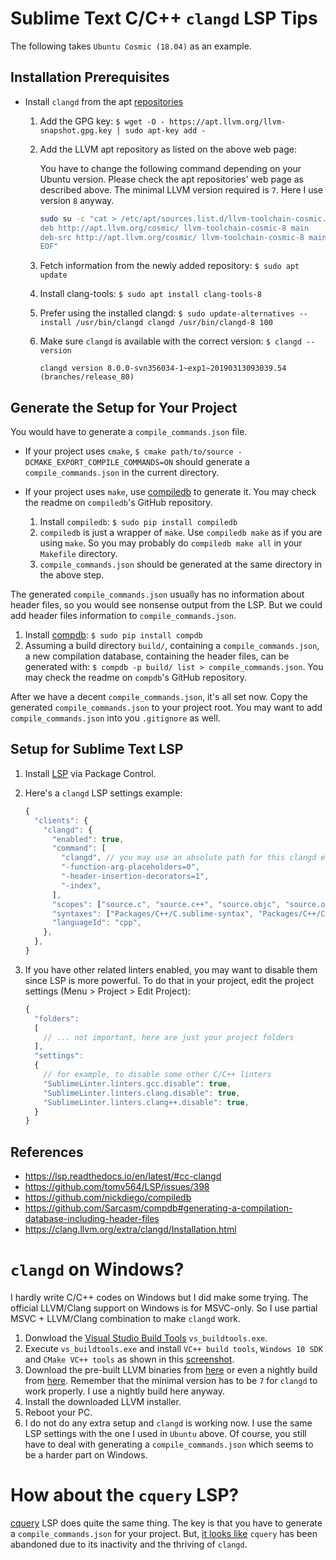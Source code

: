 # Sublime Text C/C++ `clangd` LSP Tips

The following takes `Ubuntu Cosmic (18.04)` as an example.


## Installation Prerequisites

- Install `clangd` from the apt [repositories](https://apt.llvm.org/)

  1. Add the GPG key: `$ wget -O - https://apt.llvm.org/llvm-snapshot.gpg.key | sudo apt-key add -`
  1. Add the LLVM apt repository as listed on the above web page:
  
     You have to change the following command depending on your Ubuntu version.
     Please check the apt repositories' web page as described above.
     The minimal LLVM version required is `7`. Here I use version `8` anyway.
  
     ```bash
     sudo su -c "cat > /etc/apt/sources.list.d/llvm-toolchain-cosmic.list <<EOF
     deb http://apt.llvm.org/cosmic/ llvm-toolchain-cosmic-8 main
     deb-src http://apt.llvm.org/cosmic/ llvm-toolchain-cosmic-8 main
     EOF"
     ```
  
  1. Fetch information from the newly added repository: `$ sudo apt update`
  1. Install clang-tools: `$ sudo apt install clang-tools-8`
  1. Prefer using the installed clangd: `$ sudo update-alternatives --install /usr/bin/clangd clangd /usr/bin/clangd-8 100`
  1. Make sure `clangd` is available with the correct version: `$ clangd --version`
  
     ```
     clangd version 8.0.0-svn356034-1~exp1~20190313093039.54 (branches/release_80)
     ```


## Generate the Setup for Your Project

You would have to generate a `compile_commands.json` file.

- If your project uses `cmake`,
  `$ cmake path/to/source -DCMAKE_EXPORT_COMPILE_COMMANDS=ON` 
  should generate a `compile_commands.json` in the current directory.
  
- If your project uses `make`,
  use [compiledb](https://github.com/nickdiego/compiledb) to generate it. 
  You may check the readme on `compiledb`'s GitHub repository.
  
  1. Install `compiledb`: `$ sudo pip install compiledb`
  1. `compiledb` is just a wrapper of `make`. Use `compiledb make` as if you are using `make`. 
     So you may probably do `compiledb make all` in your `Makefile` directory.
  1. `compile_commands.json` should be generated at the same directory in the above step.

The generated `compile_commands.json` usually has no information about header files, 
so you would see nonsense output from the LSP. 
But we could add header files information to `compile_commands.json`.

1. Install [compdb](https://github.com/Sarcasm/compdb): `$ sudo pip install compdb`
1. Assuming a build directory `build/`, containing a `compile_commands.json`, 
   a new compilation database, containing the header files, 
   can be generated with: `$ compdb -p build/ list > compile_commands.json`. 
   You may check the readme on `compdb`'s GitHub repository.

After we have a decent `compile_commands.json`, it's all set now.
Copy the generated `compile_commands.json` to your project root.
You may want to add `compile_commands.json` into you `.gitignore` as well.


## Setup for Sublime Text LSP

1. Install [LSP](https://packagecontrol.io/packages/LSP) via Package Control.
1. Here's a `clangd` LSP settings example:

   ```javascript
   {
     "clients": {
       "clangd": {
         "enabled": true,
         "command": [
           "clangd", // you may use an absolute path for this clangd executable
           "-function-arg-placeholders=0",
           "-header-insertion-decorators=1",
           "-index",
         ],
         "scopes": ["source.c", "source.c++", "source.objc", "source.objc++"],
         "syntaxes": ["Packages/C++/C.sublime-syntax", "Packages/C++/C++.sublime-syntax", "Packages/Objective-C/Objective-C.sublime-syntax", "Packages/Objective-C/Objective-C++.sublime-syntax"],
         "languageId": "cpp",
       },
     },
   }
   ```

1. If you have other related linters enabled, you may want to disable them since LSP is more powerful.
   To do that in your project, edit the project settings (Menu > Project > Edit Project):

   ```javascript
   {
     "folders":
     [
       // ... not important, here are just your project folders
     ],
     "settings":
     {
       // for example, to disable some other C/C++ linters
       "SublimeLinter.linters.gcc.disable": true,
       "SublimeLinter.linters.clang.disable": true,
       "SublimeLinter.linters.clang++.disable": true,
     }
   }
   ```


## References

- https://lsp.readthedocs.io/en/latest/#cc-clangd
- https://github.com/tomv564/LSP/issues/398
- https://github.com/nickdiego/compiledb
- https://github.com/Sarcasm/compdb#generating-a-compilation-database-including-header-files
- https://clang.llvm.org/extra/clangd/Installation.html


# `clangd` on Windows?

I hardly write C/C++ codes on Windows but I did make some trying.
The official LLVM/Clang support on Windows is for MSVC-only.
So I use partial MSVC + LLVM/Clang combination to make `clangd` work.

1. Donwload the [Visual Studio Build Tools](https://visualstudio.microsoft.com/thank-you-downloading-visual-studio/?sku=BuildTools&rel=15) `vs_buildtools.exe`.
1. Execute `vs_buildtools.exe` and install `VC++ build tools`, `Windows 10 SDK` and `CMake VC++ tools` 
   as shown in this [screenshot](https://raw.githubusercontent.com/jfcherng/my-Sublime-Text-notes/master/images/windows-vs_buildtools-for-clangd.png).
1. Download the pre-built LLVM binaries from [here](http://releases.llvm.org/download.html) or even a nightly build from [here](https://llvm.org/builds/).
   Remember that the minimal version has to be `7` for `clangd` to work properly. I use a nightly build here anyway.
1. Install the downloaded LLVM installer.
1. Reboot your PC.
1. I do not do any extra setup and `clangd` is working now.
   I use the same LSP settings with the one I used in `Ubuntu` above.
   Of course, you still have to deal with generating a `compile_commands.json`
   which seems to be a harder part on Windows.


# How about the `cquery` LSP?

[cquery](https://github.com/cquery-project/cquery) LSP does quite the same thing. 
The key is that you have to generate a `compile_commands.json` for your project. 
But, [it looks like](https://github.com/cquery-project/cquery/issues/867) `cquery` 
has been abandoned due to its inactivity and the thriving of `clangd`.
